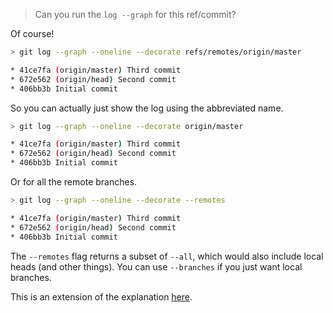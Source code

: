 > Can you run the `log --graph` for this ref/commit?

Of course!

```sh
> git log --graph --oneline --decorate refs/remotes/origin/master

* 41ce7fa (origin/master) Third commit
* 672e562 (origin/head) Second commit
* 406bb3b Initial commit
```

So you can actually just show the log using the abbreviated name.

```sh
> git log --graph --oneline --decorate origin/master

* 41ce7fa (origin/master) Third commit
* 672e562 (origin/head) Second commit
* 406bb3b Initial commit
```

Or for all the remote branches.

```sh
> git log --graph --oneline --decorate --remotes

* 41ce7fa (origin/master) Third commit
* 672e562 (origin/head) Second commit
* 406bb3b Initial commit
```

The `--remotes` flag returns a subset of `--all`, which
would also include local heads (and other things).
You can use `--branches` if you just want local branches.

This is an extension of the explanation [here](log_resolve.md).
